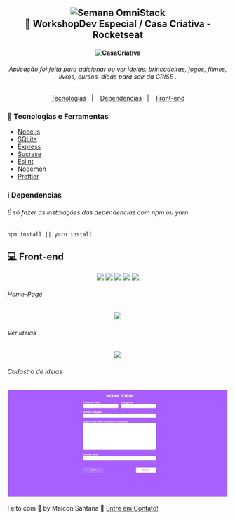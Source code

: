 <h2 align="center">

  <img alt="Semana OmniStack" src="./assets/rocketseat.svg" width="200px" />
  <br/>
  🚀 WorkshopDev Especial / Casa Criativa - Rocketseat
</h2>

<h4 align="center">
    <img alt="CasaCriativa" title="#CasaCriativa" src="./public/assets/logo.png" width="200px" />
</h4>

###### <p align="center">Aplicação foi feita para adicionar ou ver ideias, brincadeiras, jogos, filmes, livros, cursos, dicas para sair da CRISE .</p>

<p align="center">
  <a href="#rocket-Tecnologias">Tecnologias</a>&nbsp;&nbsp;&nbsp;|&nbsp;&nbsp;&nbsp;
  <a href="#information_source-Dependencias">Dependencias</a>&nbsp;&nbsp;&nbsp;|&nbsp;&nbsp;&nbsp;
  <a href="#-front-end">Front-end</a>
</p>

### :rocket: Tecnologias e Ferramentas

- [Node.js](https://nodejs.org/en/)
- [SQLite](https://www.sqlite.org/index.html)
- [Express](/)
- [Sucrase](/)
- [Eslint](/)
- [Nodemon](/)
- [Prettier](/)

### :information_source: Dependencias

###### É só fazer as instalações das dependencias com npm ou yarn

```
npm install || yarn install
```

## 💻 Front-end

<p align="center">
  <img src="https://img.shields.io/badge/node-%3E%3D%206.0.0-brightgreen">
  <img src="https://img.shields.io/badge/express-^4.17.1-brightgreen"/>
  <img src="https://img.shields.io/badge/sqlite3-^4.1.1-brightgreen"/>
  <img src="https://img.shields.io/badge/nodemon-^2.0.2-brightgreen"/>
  <img src="https://img.shields.io/badge/nunjucks-^3.2.1-brightgreen"/>
</p>

###### Home-Page

<p align="center">
    <img src="./assets/home.png" width="500px">
</p>

###### Ver ideias

<p align="center">
    <img src="./assets/ideas.png?raw=true" width="500px">
</p>

###### Cadastro de ideias

<p align="center">
    <img src="./docs/page-nova-ideia.jpg" width="500px">
</p>

Feito com 💜 by Maicon Santana 🤝 [Entre em Contato!](/)

